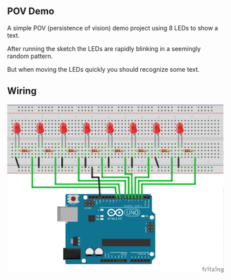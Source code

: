 ## POV Demo

A simple POV (persistence of vision) demo project using 8 LEDs to show a text. 

After running the sketch the LEDs are rapidly blinking in a seemingly random pattern.

But when moving the LEDs quickly you should recognize some text.

## Wiring

![Schematics](arduino_pov_8_led.png)